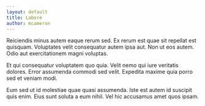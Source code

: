 ```yaml
---
layout: default
title: Labore
author: mcameron
---
```


Reiciendis minus autem eaque rerum sed. Ex rerum est quae sit repellat est quisquam. Voluptates velit consequatur autem ipsa aut. Non ut eos autem. Odio aut exercitationem magni voluptas.

Et qui consequatur voluptatem quo quia. Velit nemo qui iure veritatis dolores. Error assumenda commodi sed velit. Expedita maxime quia porro sed et veniam modi.

Eum sed ut id molestiae quae quasi assumenda. Iste est autem id suscipit quis enim. Eius sunt soluta a eum nihil. Vel hic accusamus amet quos ipsam.
